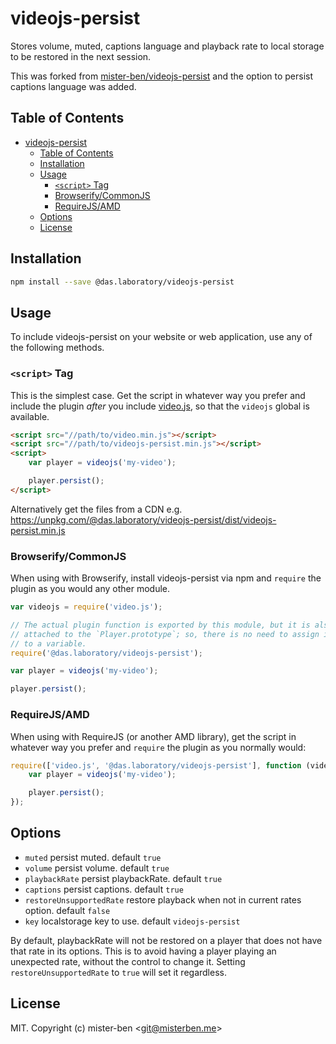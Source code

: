 # videojs-persist

Stores volume, muted, captions language and playback rate to local storage to be restored in the next session.

This was forked from [mister-ben/videojs-persist](https://github.com/mister-ben/videojs-persist) and the option to persist captions language was added.

## Table of Contents

<!-- START doctoc generated TOC please keep comment here to allow auto update -->
<!-- DON'T EDIT THIS SECTION, INSTEAD RE-RUN doctoc TO UPDATE -->

- [videojs-persist](#videojs-persist)
	- [Table of Contents](#table-of-contents)
	- [Installation](#installation)
	- [Usage](#usage)
		- [`<script>` Tag](#script-tag)
		- [Browserify/CommonJS](#browserifycommonjs)
		- [RequireJS/AMD](#requirejsamd)
	- [Options](#options)
	- [License](#license)

<!-- END doctoc generated TOC please keep comment here to allow auto update -->

## Installation

```sh
npm install --save @das.laboratory/videojs-persist
```

## Usage

To include videojs-persist on your website or web application, use any of the following methods.

### `<script>` Tag

This is the simplest case. Get the script in whatever way you prefer and include the plugin _after_ you include [video.js][videojs], so that the `videojs` global is available.

```html
<script src="//path/to/video.min.js"></script>
<script src="//path/to/videojs-persist.min.js"></script>
<script>
	var player = videojs('my-video');

	player.persist();
</script>
```

Alternatively get the files from a CDN e.g. https://unpkg.com/@das.laboratory/videojs-persist/dist/videojs-persist.min.js

### Browserify/CommonJS

When using with Browserify, install videojs-persist via npm and `require` the plugin as you would any other module.

```js
var videojs = require('video.js');

// The actual plugin function is exported by this module, but it is also
// attached to the `Player.prototype`; so, there is no need to assign it
// to a variable.
require('@das.laboratory/videojs-persist');

var player = videojs('my-video');

player.persist();
```

### RequireJS/AMD

When using with RequireJS (or another AMD library), get the script in whatever way you prefer and `require` the plugin as you normally would:

```js
require(['video.js', '@das.laboratory/videojs-persist'], function (videojs) {
	var player = videojs('my-video');

	player.persist();
});
```

## Options

-   `muted` persist muted. default `true`
-   `volume` persist volume. default `true`
-   `playbackRate` persist playbackRate. default `true`
-   `captions` persist captions. default `true`
-   `restoreUnsupportedRate` restore playback when not in current rates option. default `false`
-   `key` localstorage key to use. default `videojs-persist`

By default, playbackRate will not be restored on a player that does not have that rate in its options. This is to avoid having a player playing an unexpected rate, without the control to change it. Setting `restoreUnsupportedRate` to `true` will set it regardless.

## License

MIT. Copyright (c) mister-ben &lt;git@misterben.me&gt;

[videojs]: http://videojs.com/
